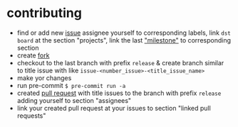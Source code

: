 # contributing

* find or add new [issue](https://docs.github.com/en/github/managing-your-work-on-github/creating-an-issue)
  assignee yourself to corresponding labels, link `dst board` at the section "projects", link the last ["milestone"](https://docs.github.com/en/github/managing-your-work-on-github/about-milestones) to corresponding section
* create [fork](https://docs.github.com/en/github/getting-started-with-github/fork-a-repo)
* checkout to the last branch with prefix `release` & create branch similar to title issue with like `issue-<number_issue>-<title_issue_name>`
* make yor changes
* run pre-commit `$ pre-commit run -a`
* created [pull request](https://docs.github.com/en/github/collaborating-with-issues-and-pull-requests/creating-a-pull-request) with title issues to the branch with prefix `release` adding yourself to section "assignees"
* link your created pull request at your issues to section "linked pull requests"
